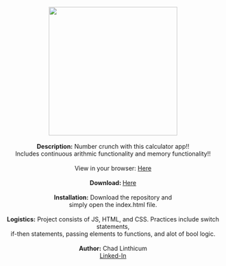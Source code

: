 <p align="center">
<img src="https://user-images.githubusercontent.com/10480470/147149981-1a49e78d-1573-4fd3-b69b-3df2b0baeb90.png" width="300"><br> 
<br>
<b>Description:</b> Number crunch with this calculator app!! <br>Includes continuous arithmic functionality and memory functionality!!<br>
<br>
View in your browser: </b><a href="https://chadlinthicum.github.io/APP-Calculator/">Here</a><br>
<br>
<b>Download: </b><a href="https://github.com/chadLinthicum/APP_Calculator_VanillaJS"> Here</a><br>
<br>
<b>Installation:</b> Download the repository and<br>simply open the index.html file.<br>
<br>
<b>Logistics:</b> Project consists of JS, HTML, and CSS. Practices include switch statements,<br>if-then statements, passing elements to functions, and alot of bool logic.<br>
<br>
<b>Author:</b> Chad Linthicum
<br> <a href="https://www.linkedin.com/in/chad-a-linthicum/">Linked-In<a>
</p>
